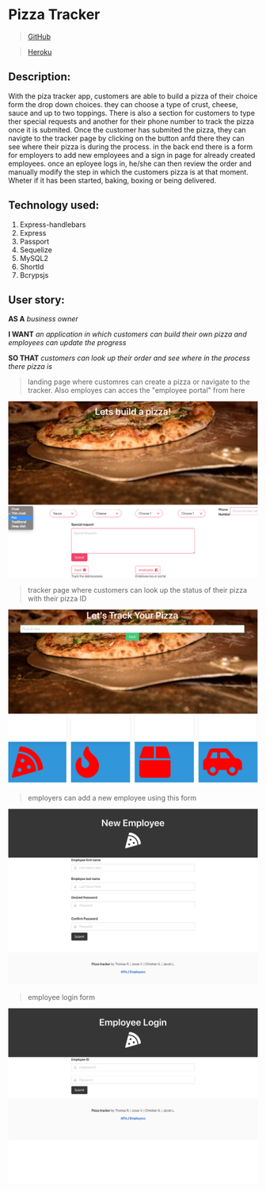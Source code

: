 # **Pizza Tracker** 

>[GitHub](https://github.com/JTLaMarre/Pizza_tracker)

>[Heroku](https://pizza--tracker.herokuapp.com/)


## Description:
With the piza tracker app, customers are able to build a pizza of their choice form the drop down choices. they can choose a type of crust, cheese, sauce and up to two toppings. There is also a section for customers to type ther special requests and another for their phone number to track the pizza once it is submited. Once the customer has submited the pizza, they can navigte to the tracker page by clicking on the button anfd there they can see where their pizza is during the process. 
in the back end there is a form for employers to add new employees and a sign in page for already created employees. once an eployee logs in, he/she can then review the order and manually modify the step in which the customers pizza is at that moment. Wheter if it has been started, baking, boxing or being delivered. 

## Technology used:
1. Express-handlebars
2. Express
3. Passport
4. Sequelize
5. MySQL2
6. ShortId
7. Bcrypsjs

## User story:
**AS A** _business owner_

**I WANT** _an application in which customers can build their own pizza and employees can update the progress_

**SO THAT** _customers can look up their order and see where in the process there pizza is_

>landing page where customres can create a pizza or navigate to the tracker. Also employes can acces the "employee portal" from here

![pizza builder](assets/images/pizzaBuilder.jpg)

>tracker page where customers can look up the status of their pizza with their pizza ID

![pizza tracker](assets/images/tracker.jpg)

>employers can add a new employee using this form

![new employee](assets/images/newEmployee.jpg)

>employee login form

![employee login](assets/images/employeeLogin.jpg)



